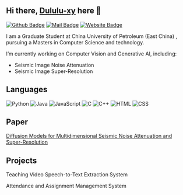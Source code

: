 ## Hi there, [Dululu-xy](https://github.com/Dululu-xy) here 👋
[![Github Badge](https://img.shields.io/badge/-@Dululu-181717?style=flat&logo=GitHub&logoColor=white)](https://github.com/Dululu-xy)
[![Mail Badge](https://img.shields.io/badge/-dululuyaxy@gmail.com-c14438?style=flat&logo=Gmail&logoColor=white)](mailto:dululuyaxy@gmail.com "Connect via Email")
[![Website Badge](https://img.shields.io/badge/-dululu.github.io-5a5a5a?style=flat&logo=vercel&logoColor=white)](https://github.com/Dululu-xy)

I am a Graduate Student at China University of Petroleum (East China) , pursuing a Masters in Computer Science and technology.

I’m currently working on Computer Vision and Generative AI, including: 
- Seismic Image Noise Attenuation
- Seismic Image Super-Resolution

## Languages

![Python](https://img.shields.io/badge/-Python-4B8BBE?&logo=Python&logoColor=fff)
![Java](https://img.shields.io/badge/-Java-888?&logo=Java&logoColor=fff)
![JavaScript](https://img.shields.io/badge/-JavaScript-00599C?&logo=JavaScript%2b%2b)
![C](https://img.shields.io/badge/-C-888?&logo=C&logoColor=fff)
![C++](https://img.shields.io/badge/-C++-00599C?&logo=c%2b%2b)
![HTML](https://img.shields.io/badge/-HTML-00599C?&logo=html)
![CSS](https://img.shields.io/badge/-CSS-00599C?&logo=css)

## Paper
[Diffusion Models for Multidimensional Seismic Noise Attenuation and Super-Resolution]()

## Projects
Teaching Video Speech-to-Text Extraction System

Attendance and Assignment Management System
